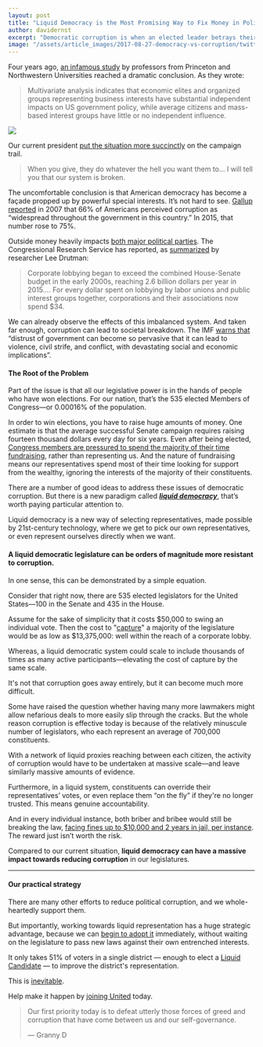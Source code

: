 ```yaml
---
layout: post
title: "Liquid Democracy is the Most Promising Way to Fix Money in Politics"
author: davidernst
excerpt: "Democratic corruption is when an elected leader betrays their responsibilities to their voters, enriching themselves or close allies instead. Unfortunately, most Americans consistently report seeing widespread government corruption..."
image: "/assets/article_images/2017-08-27-democracy-vs-corruption/twitter_large.png"
---
```


Four years ago, [an infamous study](https://www.cambridge.org/core/journals/perspectives-on-politics/article/testing-theories-of-american-politics-elites-interest-groups-and-average-citizens/62327F513959D0A304D4893B382B992B) by professors from Princeton and Northwestern Universities reached a dramatic conclusion. As they wrote:

> Multivariate analysis indicates that economic elites and organized groups representing business interests have substantial independent impacts on US government policy, while average citizens and mass-based interest groups have little or no independent influence.

[![](https://blog.united.vote/assets/article_images/2017-08-27-democracy-vs-corruption/Princeton-Study.png)](https://blog.united.vote/assets/article_images/2017-08-27-democracy-vs-corruption/Princeton-Study.png)

Our current president [put the situation more succinctly](https://www.youtube.com/watch?v=e4tHW9_bb08) on the campaign trail.

> When you give, they do whatever the hell you want them to… I will tell you that our system is broken.

The uncomfortable conclusion is that American democracy has become a façade propped up by powerful special interests. It’s not hard to see. [Gallup reported](https://news.gallup.com/poll/185759/widespread-government-corruption.aspx) in 2007 that 66% of Americans perceived corruption as “widespread throughout the government in this country.” In 2015, that number rose to 75%.

Outside money heavily impacts [both major political parties](https://www.opensecrets.org/news/2010/11/democrats-and-republicans-sharing-b/). The Congressional Research Service has reported, as [summarized](https://www.theatlantic.com/business/archive/2015/04/how-corporate-lobbyists-conquered-american-democracy/390822/) by researcher Lee Drutman:

> Corporate lobbying began to exceed the combined House-Senate budget in the early 2000s, reaching 2.6 billion dollars per year in 2015…. For every dollar spent on lobbying by labor unions and public interest groups together, corporations and their associations now spend $34.

We can already observe the effects of this imbalanced system. And taken far enough, corruption can lead to societal breakdown. The IMF [warns that](https://www.imf.org/external/pubs/ft/sdn/2016/sdn1605.pdf) “distrust of government can become so pervasive that it can lead to violence, civil strife, and conflict, with devastating social and economic implications”.

#### The Root of the Problem

Part of the issue is that all our legislative power is in the hands of people who have won elections. For our nation, that’s the 535 elected Members of Congress—or 0.00016% of the population.

In order to win elections, you have to raise huge amounts of money. One estimate is that the average successful Senate campaign requires raising fourteen thousand dollars every day for six years. Even after being elected, [Congress members are pressured to spend the majority of their time fundraising](https://www.huffingtonpost.com/2013/01/08/call-time-congressional-fundraising_n_2427291.html), rather than representing us. And the nature of fundraising means our representatives spend most of their time looking for support from the wealthy, ignoring the interests of the majority of their constituents.

There are a number of good ideas to address these issues of democratic corruption. But there is a new paradigm called ***[liquid democracy](/2016/09/21/what-is-liquid-democracy/)***, that’s worth paying particular attention to.

Liquid democracy is a new way of selecting representatives, made possible by 21st-century technology, where we get to pick our own representatives, or even represent ourselves directly when we want.

#### A liquid democratic legislature can be orders of magnitude more resistant to corruption.

In one sense, this can be demonstrated by a simple equation.

Consider that right now, there are 535 elected legislators for the United States—100 in the Senate and 435 in the House.

Assume for the sake of simplicity that it costs $50,000 to swing an individual vote. Then the cost to "[capture](https://en.wikipedia.org/wiki/Regulatory_capture)" a majority of the legislature would be as low as $13,375,000: well within the reach of a corporate lobby.

Whereas, a liquid democratic system could scale to include thousands of times as many active participants—elevating the cost of capture by the same scale.

It's not that corruption goes away entirely, but it can become much more difficult.

Some have raised the question whether having many more lawmakers might allow nefarious deals to more easily slip through the cracks. But the whole reason corruption is effective today is because of the relatively minuscule number of legislators, who each represent an average of 700,000 constituents.

With a network of liquid proxies reaching between each citizen, the activity of corruption would have to be undertaken at massive scale—and leave similarly massive amounts of evidence.

Furthermore, in a liquid system, constituents can override their representatives’ votes, or even replace them “on the fly” if they're no longer trusted. This means genuine accountability.

And in every individual instance, both briber and bribee would still be breaking the law, [facing fines up to $10,000 and 2 years in jail, per instance](https://www.law.cornell.edu/uscode/text/18/597). The reward just isn’t worth the risk.

Compared to our current situation, **liquid democracy can have a massive impact towards reducing corruption** in our legislatures.

-----

#### Our practical strategy

There are many other efforts to reduce political corruption, and we whole-heartedly support them.

But importantly, working towards liquid representation has a huge strategic advantage, because we can [begin to adopt it](/2017/11/06/announcing-united-vote/) immediately, without waiting on the legislature to pass new laws against their own entrenched interests.

It only takes 51% of voters in a single district — enough to elect a [Liquid Candidate](/2017/07/04/running-liquid-democracy-candidates/) — to improve the district's representation.

This is [inevitable](/2018/06/06/liquid-is-inevitable/).

Help make it happen by [joining United](https://united.vote/join) today.

> Our first priority today is to defeat utterly those forces of greed and corruption that have come between us and our self-governance.
>
> — Granny D
